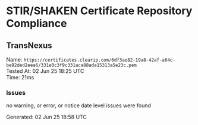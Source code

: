 # STIR/SHAKEN Certificate Repository Compliance

## TransNexus

Name: `https://certificates.clearip.com/6df3ae82-19a8-42af-a64c-be92ded2eea6/331e0c3f9c331aca88ada15313a5e23c.pem`\
Tested At: 02 Jun 25 18:25 UTC\
Time: 21ms

### Issues

no warning, or error, or notice date level issues were found

Generated: 02 Jun 25 18:58 UTC